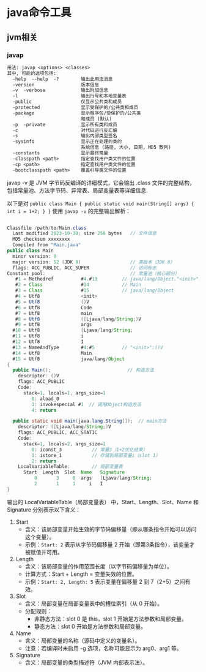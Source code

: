 # java命令工具

## jvm相关

### javap

```txt
用法: javap <options> <classes>
其中, 可能的选项包括:
  -help  --help  -?        输出此用法消息
  -version                 版本信息
  -v  -verbose             输出附加信息
  -l                       输出行号和本地变量表
  -public                  仅显示公共类和成员
  -protected               显示受保护的/公共类和成员
  -package                 显示程序包/受保护的/公共类
                           和成员 (默认)
  -p  -private             显示所有类和成员
  -c                       对代码进行反汇编
  -s                       输出内部类型签名
  -sysinfo                 显示正在处理的类的
                           系统信息 (路径, 大小, 日期, MD5 散列)
  -constants               显示最终常量
  -classpath <path>        指定查找用户类文件的位置
  -cp <path>               指定查找用户类文件的位置
  -bootclasspath <path>    覆盖引导类文件的位置

```

javap -v 是 JVM 字节码反编译的详细模式，它会输出 .class 文件的完整结构，包括常量池、方法字节码、异常表、局部变量表等详细信息.

以下是对 `public class Main { public static void main(String[] args) { int i = 1+2; } }` 使用 `javap -v` 的完整输出解析：
```java

Classfile /path/to/Main.class
  Last modified 2023-10-30; size 256 bytes   // 文件信息
  MD5 checksum xxxxxxxx
  Compiled from "Main.java"
public class Main
  minor version: 0
  major version: 52 (JDK 8)                  // 类版本（JDK 8）
  flags: ACC_PUBLIC, ACC_SUPER               // 访问标志
Constant pool:                               // 常量池（核心部分）
   #1 = Methodref          #4.#13         // java/lang/Object."<init>":()V
   #2 = Class              #14            // Main
   #3 = Class              #15            // java/lang/Object
   #4 = Utf8               <init>
   #5 = Utf8               ()V
   #6 = Utf8               Code
   #7 = Utf8               main
   #8 = Utf8               ([Ljava/lang/String;)V
   #9 = Utf8               args
  #10 = Utf8               [Ljava/lang/String;
  #11 = Utf8               i
  #12 = Utf8               I
  #13 = NameAndType        #4:#5          // "<init>":()V
  #14 = Utf8               Main
  #15 = Utf8               java/lang/Object
{
  public Main();                            // 构造方法
    descriptor: ()V
    flags: ACC_PUBLIC
    Code:
      stack=1, locals=1, args_size=1
         0: aload_0
         1: invokespecial #1  // 调用Object构造方法
         4: return

  public static void main(java.lang.String[]);  // main方法
    descriptor: ([Ljava/lang/String;)V
    flags: ACC_PUBLIC, ACC_STATIC
    Code:
      stack=1, locals=2, args_size=1
         0: iconst_3           // 常量3（1+2优化结果）
         1: istore_1           // 存储到局部变量i（slot 1）
         2: return
    LocalVariableTable:        // 局部变量表
      Start  Length  Slot  Name   Signature
          0       3     0  args   [Ljava/lang/String;
          2       1     1     i   I
}
```

输出的 LocalVariableTable（局部变量表） 中，Start、Length、Slot、Name 和 Signature 分别表示以下含义：
1. Start
   * 含义：该局部变量开始生效的字节码偏移量（即从哪条指令开始可以访问这个变量）。
   * 示例：`Start: 2` 表示从字节码偏移量 2 开始（即第3条指令），该变量才被赋值并可用。
2. Length
   * 含义：该局部变量的作用范围长度（以字节码偏移量为单位）。
   * 计算方式：Start + Length = 变量失效的位置。
   * 示例：`Start: 2, Length: 5` 表示变量在偏移量 2 到 7（2+5）之间有效。
3. Slot
   * 含义：局部变量在局部变量表中的槽位索引（从 0 开始）。
   * 分配规则：
        * 非静态方法：slot 0 是 this，slot 1 开始是方法参数和局部变量。
        * 静态方法：slot 0 开始是方法参数和局部变量。
4. Name
   * 含义：局部变量的名称（源码中定义的变量名）。
   * 注意：若编译时未启用 -g 选项，名称可能显示为 arg0、arg1 等。
5. Signature
   * 含义：局部变量的类型描述符（JVM 内部表示法）。
  





